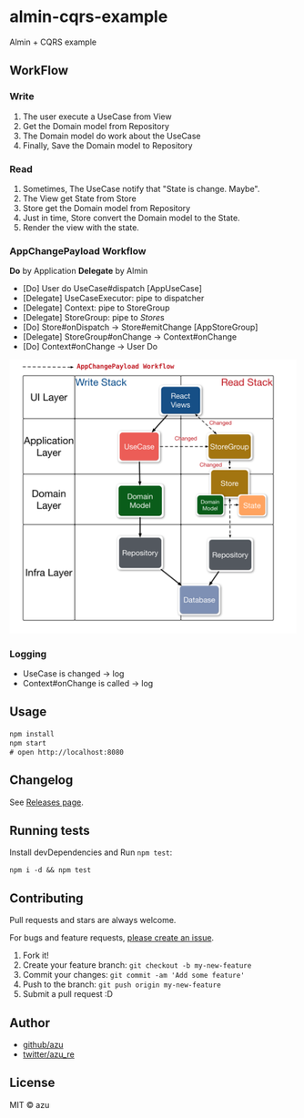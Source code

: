 # almin-cqrs-example

Almin + CQRS example

## WorkFlow

### Write

1. The user execute a UseCase from View
2. Get the Domain model from Repository
3. The Domain model do work about the UseCase
4. Finally, Save the Domain model to Repository

### Read

1. Sometimes, The UseCase notify that "State is change. Maybe".
2. The View get State from Store
3. Store get the Domain model from Repository
4. Just in time, Store convert the Domain model to the State.
6. Render the view with the state.

### AppChangePayload Workflow

**Do** by Application
**Delegate** by Almin

- [Do] User do UseCase#dispatch [AppUseCase]
- [Delegate] UseCaseExecutor: pipe to dispatcher
- [Delegate] Context: pipe to StoreGroup
- [Delegate] StoreGroup: pipe to *Store*s
- [Do] Store#onDispatch -> Store#emitChange [AppStoreGroup]
- [Delegate] StoreGroup#onChange -> Context#onChange
- [Do] Context#onChange -> User Do

![AppChangePayload Workflow](docs/almin-cqrs.png)

### Logging

- UseCase is changed -> log
- Context#onChange is called -> log


## Usage

    npm install
    npm start
    # open http://localhost:8080

## Changelog

See [Releases page](https://github.com/azu/almin-cqrs-example/releases).

## Running tests

Install devDependencies and Run `npm test`:

    npm i -d && npm test

## Contributing

Pull requests and stars are always welcome.

For bugs and feature requests, [please create an issue](https://github.com/azu/almin-cqrs-example/issues).

1. Fork it!
2. Create your feature branch: `git checkout -b my-new-feature`
3. Commit your changes: `git commit -am 'Add some feature'`
4. Push to the branch: `git push origin my-new-feature`
5. Submit a pull request :D

## Author

- [github/azu](https://github.com/azu)
- [twitter/azu_re](https://twitter.com/azu_re)

## License

MIT © azu
